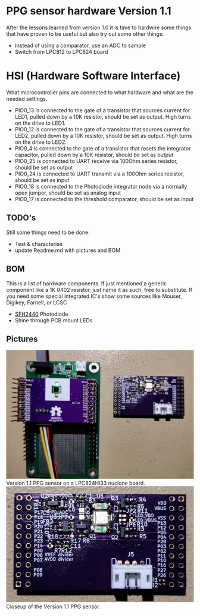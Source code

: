 # PPG sensor hardware Version 1.1
After the lessons learned from version 1.0 it is time to hardwire some things that have proven to be useful but also try out some other things:
* Instead of using a comparator, use an ADC to sample
* Switch from LPC812 to LPC824 board
# HSI (Hardware Software Interface)
What microcontroller pins are connected to what hardware and what are the needed settings.
* PIO0_13 is connected to the gate of a transistor that sources current for LED1, pulled down by a 10K resistor, should be set as output. High turns on the drive to LED1.
* PIO0_12 is connected to the gate of a transistor that sources current for LED2, pulled down by a 10K resistor, should be set as output. High turns on the drive to LED2.
* PIO0_4 is connected to the gate of a transistor that resets the integrator capacitor, pulled down by a 10K resistor, should be set as output
* PIO0_25 is connected to UART receive via 100Ohm series resistor, should be set as output
* PIO0_24 is connected to UART transmit via a 100Ohm series resistor, should be set as input
* PIO0_18 is connected to the Photodiode integrator node via a normally open jumper, should be set as analog input
* PIO0_17 is connected to the threshold comparator, should be set as input
## TODO's
Still some things need to be done:
* Test & characterise
* update Readme.md with pictures and BOM
## BOM
This is a list of hardware components. If just mentioned a generic component like a 1K 0402 resistor, just name it as such, free to substitute. If you need some special integrated IC's show some sources like Mouser, Digikey, Farnell, or LCSC
* [SFH2440](https://www.osram.com/ecat/DIL%20SMT%20Ambient%20Light%20Sensor%20SFH%202440/com/en/class_pim_web_catalog_103489/global/prd_pim_device_2219615/) Photodiode
* Shine through PCB mount LEDs
## Pictures
![Sensor mounted on nuclone board](pictures/sensor_mounted.jpg)
Version 1.1 PPG sensor on a LPC824HI33 nuclone board.
![Version 1.1 PPG sensor closeup](pictures/PPG_V110_bottom.jpg)
Closeup of the Version 1.1 PPG sensor.
